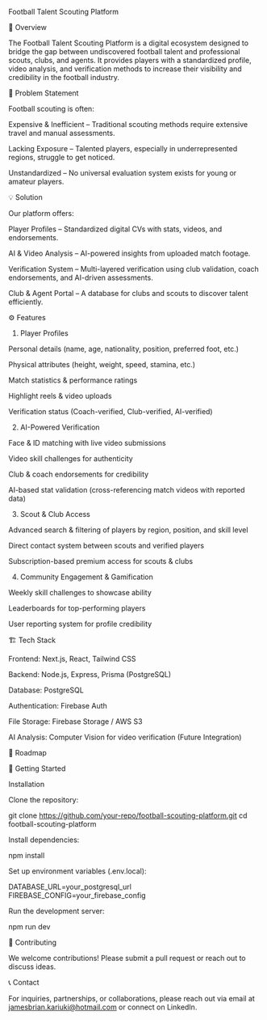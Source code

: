 Football Talent Scouting Platform

📌 Overview

The Football Talent Scouting Platform is a digital ecosystem designed to bridge the gap between undiscovered football talent and professional scouts, clubs, and agents. It provides players with a standardized profile, video analysis, and verification methods to increase their visibility and credibility in the football industry.

🎯 Problem Statement

Football scouting is often:

Expensive & Inefficient – Traditional scouting methods require extensive travel and manual assessments.

Lacking Exposure – Talented players, especially in underrepresented regions, struggle to get noticed.

Unstandardized – No universal evaluation system exists for young or amateur players.

💡 Solution

Our platform offers:

Player Profiles – Standardized digital CVs with stats, videos, and endorsements.

AI & Video Analysis – AI-powered insights from uploaded match footage.

Verification System – Multi-layered verification using club validation, coach endorsements, and AI-driven assessments.

Club & Agent Portal – A database for clubs and scouts to discover talent efficiently.

⚙️ Features

1. Player Profiles

Personal details (name, age, nationality, position, preferred foot, etc.)

Physical attributes (height, weight, speed, stamina, etc.)

Match statistics & performance ratings

Highlight reels & video uploads

Verification status (Coach-verified, Club-verified, AI-verified)

2. AI-Powered Verification

Face & ID matching with live video submissions

Video skill challenges for authenticity

Club & coach endorsements for credibility

AI-based stat validation (cross-referencing match videos with reported data)

3. Scout & Club Access

Advanced search & filtering of players by region, position, and skill level

Direct contact system between scouts and verified players

Subscription-based premium access for scouts & clubs

4. Community Engagement & Gamification

Weekly skill challenges to showcase ability

Leaderboards for top-performing players

User reporting system for profile credibility

🏗️ Tech Stack

Frontend: Next.js, React, Tailwind CSS

Backend: Node.js, Express, Prisma (PostgreSQL)

Database: PostgreSQL

Authentication: Firebase Auth

File Storage: Firebase Storage / AWS S3

AI Analysis: Computer Vision for video verification (Future Integration)

🚀 Roadmap



📌 Getting Started

Installation

Clone the repository:

git clone https://github.com/your-repo/football-scouting-platform.git
cd football-scouting-platform

Install dependencies:

npm install

Set up environment variables (.env.local):

DATABASE_URL=your_postgresql_url
FIREBASE_CONFIG=your_firebase_config

Run the development server:

npm run dev

🤝 Contributing

We welcome contributions! Please submit a pull request or reach out to discuss ideas.

📞 Contact

For inquiries, partnerships, or collaborations, please reach out via email at jamesbrian.kariuki@hotmail.com or connect on LinkedIn.

